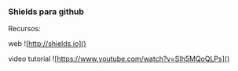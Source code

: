 ### Shields para github

Recursos:

web ![http://shields.io]()

video tutorial ![https://www.youtube.com/watch?v=SIh5MQoQLPs]()
